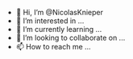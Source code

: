 - 👋 Hi, I’m @NicolasKnieper
- 👀 I’m interested in ...
- 🌱 I’m currently learning ...
- 💞️ I’m looking to collaborate on ...
- 📫 How to reach me ...

<!---
NicolasKnieper/NicolasKnieper is a ✨ special ✨ repository because its `README.md` (this file) appears on your GitHub profile.
You can click the Preview link to take a look at your changes.
--->
